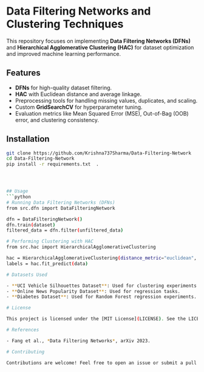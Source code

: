 # Data Filtering Networks and Clustering Techniques

This repository focuses on implementing **Data Filtering Networks (DFNs)** and **Hierarchical Agglomerative Clustering (HAC)** for dataset optimization and improved machine learning performance.  

## Features
- **DFNs** for high-quality dataset filtering.
- **HAC** with Euclidean distance and average linkage.
- Preprocessing tools for handling missing values, duplicates, and scaling.
- Custom **GridSearchCV** for hyperparameter tuning.
- Evaluation metrics like Mean Squared Error (MSE), Out-of-Bag (OOB) error, and clustering consistency.

## Installation
```bash
git clone https://github.com/Krishna737Sharma/Data-Filtering-Network
cd Data-Filtering-Network
pip install -r requirements.txt  .




## Usage
```python
# Running Data Filtering Networks (DFNs)
from src.dfn import DataFilteringNetwork

dfn = DataFilteringNetwork()
dfn.train(dataset)
filtered_data = dfn.filter(unfiltered_data)

# Performing Clustering with HAC
from src.hac import HierarchicalAgglomerativeClustering

hac = HierarchicalAgglomerativeClustering(distance_metric="euclidean", linkage="average")
labels = hac.fit_predict(data)

# Datasets Used

- **UCI Vehicle Silhouettes Dataset**: Used for clustering experiments.
- **Online News Popularity Dataset**: Used for regression tasks.
- **Diabetes Dataset**: Used for Random Forest regression experiments.

# License

This project is licensed under the [MIT License](LICENSE). See the LICENSE file for details.

# References

- Fang et al., *Data Filtering Networks*, arXiv 2023.

# Contributing

Contributions are welcome! Feel free to open an issue or submit a pull request.
